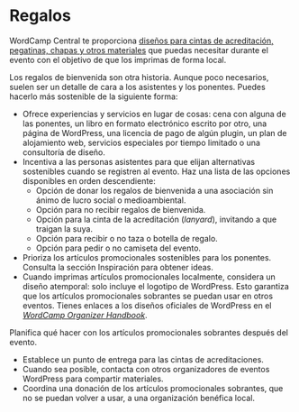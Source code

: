 # Regalos

WordCamp Central te proporciona [diseños para cintas de acreditación, pegatinas, chapas y otros materiales](https://make.wordpress.org/community/handbook/wordcamp-organizer/planning-details/swag/swag-source-files/) que puedas necesitar durante el evento con el objetivo de que los imprimas de forma local.

Los regalos de bienvenida son otra historia. Aunque poco necesarios, suelen ser un detalle de cara a los asistentes y los ponentes. Puedes hacerlo más sostenible de la siguiente forma:

- Ofrece experiencias y servicios en lugar de cosas: cena con alguna de las ponentes, un libro en formato electrónico escrito por otro, una página de WordPress, una licencia de pago de algún plugin, un plan de alojamiento web, servicios especiales por tiempo limitado o una consultoría de diseño.
- Incentiva a las personas asistentes para que elijan alternativas sostenibles cuando se registren al evento. Haz una lista de las opciones disponibles en orden descendiente:
  - Opción de donar los regalos de bienvenida a una asociación sin ánimo de lucro social o medioambiental.
  - Opción para no recibir regalos de bienvenida.
  - Opción para la cinta de la acreditación (*lanyard*), invitando a que traigan la suya.
  - Opción para recibir o no taza o botella de regalo.
  - Opción para pedir o no camiseta del evento.
- Prioriza los artículos promocionales sostenibles para los ponentes. Consulta la sección Inspiración para obtener ideas.
- Cuando imprimas artículos promocionales localmente, considera un diseño atemporal: solo incluye el logotipo de WordPress. Esto garantiza que los artículos promocionales sobrantes se puedan usar en otros eventos. Tienes enlaces a los diseños oficiales de WordPress en el [*WordCamp Organizer Handbook*](https://make.wordpress.org/community/handbook/wordcamp-organizer/planning-details/swag/swag-source-files/).

Planifica qué hacer con los artículos promocionales sobrantes después del evento.

- Establece un punto de entrega para las cintas de acreditaciones.
- Cuando sea posible, contacta con otros organizadores de eventos WordPress para compartir materiales. 
- Coordina una donación de los artículos promocionales sobrantes, que no se puedan volver a usar, a una organización benéfica local.
